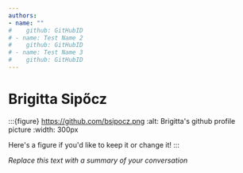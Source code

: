 ```yaml
---
authors: 
- name: ""
#    github: GitHubID
# - name: Test Name 2
#    github: GitHubID
# - name: Test Name 3
#    github: GitHubID
---
```


# Brigitta Sipőcz

:::{figure} https://github.com/bsipocz.png
:alt: Brigitta's github profile picture
:width: 300px

Here's a figure if you'd like to keep it or change it!
:::

*Replace this text with a summary of your conversation*


